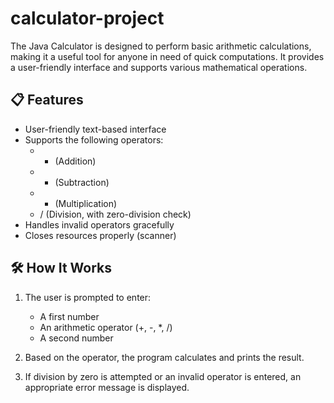 # calculator-project
The Java Calculator is designed to perform basic arithmetic calculations, making it a useful tool for anyone in need of quick computations. It provides a user-friendly interface and supports various mathematical operations.
## 📋 Features

- User-friendly text-based interface
- Supports the following operators:
  - + (Addition)
  - - (Subtraction)
  - * (Multiplication)
  - / (Division, with zero-division check)
- Handles invalid operators gracefully
- Closes resources properly (scanner)

## 🛠 How It Works

1. The user is prompted to enter:
   - A first number
   - An arithmetic operator (+, -, *, /)
   - A second number

2. Based on the operator, the program calculates and prints the result.

3. If division by zero is attempted or an invalid operator is entered, an appropriate error message is displayed.
